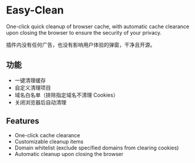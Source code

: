 # Easy-Clean
One-click quick cleanup of browser cache, with automatic cache clearance upon closing the browser to ensure the security of your privacy.

插件内没有任何广告，也没有影响用户体验的弹窗，干净且开源。

## 功能
- 一键清理缓存
- 自定义清理项目
- 域名白名单（排除指定域名不清理 Cookies）
- 关闭浏览器后自动清理

## Features
- One-click cache clearance
- Customizable cleanup items
- Domain whitelist (exclude specified domains from clearing cookies)
- Automatic cleanup upon closing the browser

  
